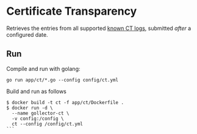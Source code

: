 # Certificate Transparency
Retrieves the entries from all supported [known CT logs](https://www.certificate-transparency.org/known-logs), submitted _after_ a configured date.

## Run
Compile and run with golang:
```
go run app/ct/*.go --config config/ct.yml 
```

Build and run as follows
````
$ docker build -t ct -f app/ct/Dockerfile .
$ docker run -d \ 
  --name gollector-ct \ 
  -v config:/config \ 
  ct --config /config/ct.yml 
```
